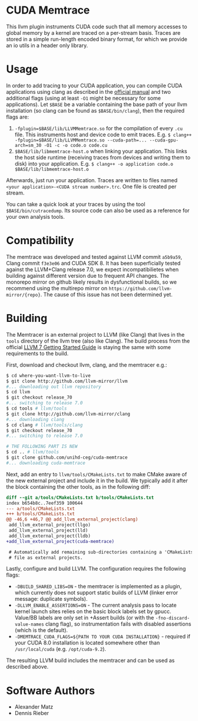 # CUDA Memtrace

This llvm plugin instruments CUDA code such that all memory accesses to global memory by a kernel are traced on a per-stream basis.
Traces are stored in a simple run-length encoded binary format, for which we
provide an io utils in a header only library.

# Usage

In order to add tracing to your CUDA application, you can compile CUDA applications
using clang as described in the
[official manual](https://prereleases.llvm.org/7.0.0/rc2/docs/CompileCudaWithLLVM.html)
and two additional flags (using at least `-O1` might be necessary for some applications).
Let `$BASE` be a variable containing the base path of your llvm installation (so clang
can be found as `$BASE/bin/clang`), then the required flags are:

1. `-fplugin=$BASE/lib/LLVMMemtrace.so` for the compilation of every `.cu` file. This
	instruments host and device code to emit traces. E.g.
    `$ clang++ -fplugin=$BASE/lib/LLVMMemtrace.so --cuda-path=... --cuda-gpu-arch=sm_30 -O1 -c -o code.o code.cu`
2. `$BASE/lib/libmemtrace-host.o` when linking your application. This links the host
	side runtime (receiving traces from devices and writing them to disk) into
	your application. E.g.
    `$ clang++ -o application code.o $BASE/lib/libmemtrace-host.o`

Afterwards, just run your application.
Traces are written to files named `<your application>-<CUDA stream number>.trc`.
One file is created per stream.

You can take a quick look at your traces by using the tool `$BASE/bin/cutracedump`.
Its source code can also be used as a reference for your own analysis tools.

# Compatibility

The memtrace was developed and tested against LLVM commit `a5b9a59`, Clang
commit `f3e3e06` and CUDA SDK 8.
It has been superficially tested against the LLVM+Clang release 7.0, we expect
incompatibilietes when building against different version due to frequent API
changes.
The monorepo mirror on github likely results in dysfunctional builds, so we
recommend using the multirepo mirror on `https://github.com/llvm-mirror/{repo}`.
The cause of this issue has not been determined yet.

# Building

The Memtracer is an external project to LLVM (like Clang) that lives in the 
`tools` directory of the llvm tree (also like Clang).
The build process from the official 
[LLVM 7 Getting Started Guide](https://prereleases.llvm.org/7.0.0/rc2/docs/GettingStarted.html)
is staying the same with some requirements to the build.

First, download and checkout llvm, clang, and the memtracer e.g.:

```bash
$ cd where-you-want-llvm-to-live
$ git clone http://github.com/llvm-mirror/llvm
#... downloading out llvm repository
$ cd llvm
$ git checkout release_70
#... switching to release 7.0
$ cd tools # llvm/tools
$ git clone http://github.com/llvm-mirror/clang
#... downloading clang
$ cd clang # llvm/tools/clang
$ git checkout release_70
#... switching to release 7.0

# THE FOLLOWING PART IS NEW
$ cd .. # llvm/tools
$ git clone github.com/unihd-ceg/cuda-memtrace
#... downloading cuda-memtrace
```

Next, add an entry to `llvm/tools/CMakeLists.txt` to make CMake aware of the
new external project and include it in the build.
We typically add it after the block containing the other tools, as in the
following diff:

```diff
diff --git a/tools/CMakeLists.txt b/tools/CMakeLists.txt                                 
index b654b8c..7eef359 100644
--- a/tools/CMakeLists.txt
+++ b/tools/CMakeLists.txt
@@ -46,6 +46,7 @@ add_llvm_external_project(clang)                                       
 add_llvm_external_project(llgo)
 add_llvm_external_project(lld)
 add_llvm_external_project(lldb)
+add_llvm_external_project(cuda-memtrace)

 # Automatically add remaining sub-directories containing a 'CMakeLists.txt'             
 # file as external projects.
```

Lastly, configure and build LLVM.
The configuration requires the following flags:

- `-DBUILD_SHARED_LIBS=ON` - the memtracer is implemented as a plugin, which
  currently does not support static builds of LLVM (linker error message:
  duplicate symbols).
- `-DLLVM_ENABLE_ASSERTIONS=ON` - The current analysis pass to locate kernel
  launch sites relies on the basic block labels set by gpucc. Value/BB labels
  are only set in +Assert builds (or with the `-fno-discard-value-names` clang
  flag), so instrumentation fails with disabled assertions (which is the
  default).
- `-DMEMTRACE_CUDA_FLAGS=${PATH TO YOUR CUDA INSTALLATION}` - required if your
  CUDA 8.0 installation is located somewhere other than `/usr/local/cuda` (e.g.
  `/opt/cuda-9.2`).

The resulting LLVM build includes the memtracer and can be used as described
above.

# Software Authors

- Alexander Matz
- Dennis Rieber
